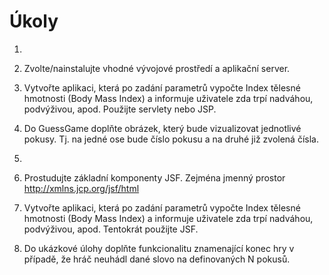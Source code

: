 # Úkoly
1.
  1. Zvolte/nainstalujte vhodné vývojové prostředí a aplikační server.
  2. Vytvořte aplikaci, která po zadání parametrů vypočte Index tělesné hmotnosti (Body Mass Index) a informuje uživatele zda trpí nadváhou, podvýživou, apod. Použijte servlety nebo JSP.
  3. Do GuessGame doplňte obrázek, který bude vizualizovat jednotlivé pokusy. Tj. na jedné ose bude číslo pokusu a na druhé již zvolená čísla.

2.
  1. Prostudujte základní komponenty JSF. Zejména jmenný prostor http://xmlns.jcp.org/jsf/html
  2. Vytvořte aplikaci, která po zadání parametrů vypočte Index tělesné hmotnosti (Body Mass Index) a informuje uživatele zda trpí nadváhou, podvýživou, apod. Tentokrát použijte JSF.
  3. Do ukázkové úlohy doplňte funkcionalitu znamenající konec hry v případě, že hráč neuhádl dané slovo na definovaných N pokusů.

